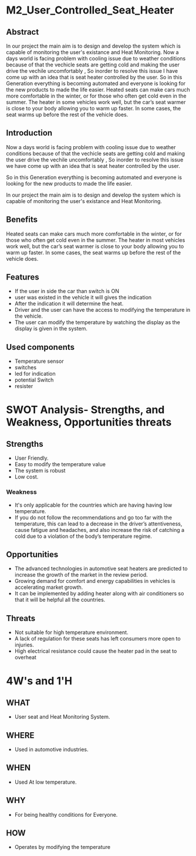 # M2_User_Controlled_Seat_Heater

## Abstract
In our project the main aim is to design and develop the system which is capable of monitoring the user's existance and Heat Monitoring. Now a days world is facing problem with cooling issue due to weather conditions because of that the vechicle seats are getting cold and making the user drive the vechile uncomfortably , So inorder to resolve this issue I have come up with an idea that is seat heater controlled by the user. So in this Generation everything is becoming automated and everyone is looking for the new products to made the life easier. Heated seats can make cars much more comfortable in the winter, or for those who often get cold even in the summer. The heater in some vehicles work well, but the car’s seat warmer is close to your body allowing you to warm up faster. In some cases, the seat warms up before the rest of the vehicle does.

## Introduction
   
Now a days world is facing problem with cooling issue due to weather conditions because of that the vechicle seats are getting cold and making the user drive the vechile uncomfortably , So inorder to resolve this issue we have come up with an idea that is seat heater controlled by the user.

So in this Generation everything is becoming automated and everyone is looking for the new products to made the life easier.

In our project the main aim is to design and develop the system which is capable of monitoring the user's existance and Heat Monitoring.

## Benefits
Heated seats can make cars much more comfortable in the winter, or for those who often get cold even in the summer. The heater in most vehicles work well, but the car’s seat warmer is close to your body allowing you to warm up faster. In some cases, the seat warms up before the rest of the vehicle does.

## Features
* If the user in side the car than switch is ON
* user was existed in the vehicle it will gives the indication
* After the indication it will determine the heat.
* Driver and the user can have the access to modifying the temperature in the vehicle.
* The user can modify the temperature by watching the display as the display is given in the system.

## Used components

* Temperature sensor
* switches
* led for indication
* potential Switch
* resister

# SWOT Analysis- Strengths, and Weakness, Opportunities threats

## Strengths

* User Friendly.
* Easy to modify the temperature value
* The system is robust
* Low cost.

### Weakness

* It's only applicable for the countries which are having having low temperature.
* If you do not follow the recommendations and go too far with the temperature, this can lead to a decrease in the driver’s attentiveness, cause fatigue and headaches, and also increase the risk of catching a cold due to a violation of the body’s temperature regime.

## Opportunities

* The advanced technologies in automotive seat heaters are predicted to increase the growth of the market in the review period.
* Growing demand for comfort and energy capabilities in vehicles is accelerating market growth.
* It can be implemented by adding heater along with air conditioners so that it will be helpful all the countries.

## Threats

* Not suitable for high temperature environment.
* A lack of regulation for these seats has left consumers more open to injuries.
* High electrical resistance could cause the heater pad in the seat to overheat

# 4W's and 1'H

## WHAT
* User seat and Heat Monitoring System.
## WHERE
* Used in automotive industries.
## WHEN 
* Used At low temperature.
## WHY 
* For being healthy conditions for Everyone.
## HOW 
* Operates by modifying the temperature
